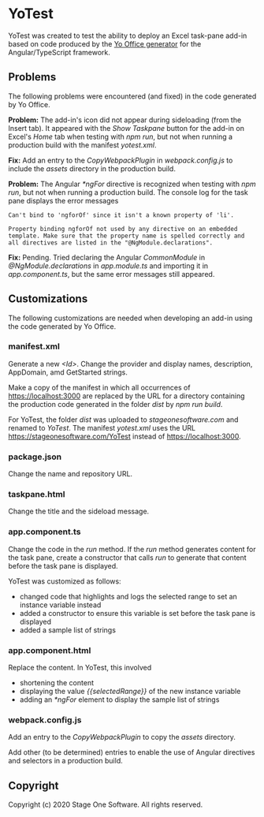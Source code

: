 # YoTest

YoTest was created to test the ability to deploy an Excel task-pane add-in based on code produced by the [Yo Office generator](https://github.com/OfficeDev/generator-office) for the Angular/TypeScript framework.

## Problems

The following problems were encountered (and fixed) in the code generated by Yo Office.

**Problem:** The add-in's icon did not appear during sideloading (from the Insert tab).  It appeared with the _Show Taskpane_ button for the add-in on Excel's _Home_ tab when testing with _npm run_, but not when running a production build with the manifest _yotest.xml_.

**Fix:** Add an entry to the _CopyWebpackPlugin_ in _webpack.config.js_ to include the _assets_ directory in the production build.

**Problem:** The Angular _*ngFor_ directive is recognized when testing with _npm run_, but not when running a production build.  The console log for the task pane displays the error messages

    Can't bind to 'ngforOf' since it isn't a known property of 'li'.

    Property binding ngforOf not used by any directive on an embedded template. Make sure that the property name is spelled correctly and all directives are listed in the "@NgModule.declarations".

**Fix:** Pending.  Tried declaring the Angular _CommonModule_  in _@NgModule.declarations_ in _app.module.ts_ and importing it in _app.component.ts_, but the same error messages still appeared.

## Customizations

The following customizations are needed when developing an add-in using the code generated by Yo Office.

### manifest.xml

Generate a new _&lt;Id&gt;_.  Change the provider and display names, description, AppDomain, amd GetStarted strings.

Make a copy of the manifest in which all occurrences of <https://localhost:3000> are replaced by the URL for a directory containing the production code generated in the folder _dist_ by _npm run build_.

For YoTest, the folder _dist_ was uploaded to _stageonesoftware.com_ and renamed to _YoTest_.  The manifest _yotest.xml_ uses the URL <https://stageonesoftware.com/YoTest> instead of <https://localhost:3000>.

### package.json

Change the name and repository URL.

### taskpane.html

Change the title and the sideload message.

### app.component.ts

Change the code in the _run_ method.  If the _run_ method generates content for the task pane, create a constructor that calls _run_ to generate that content before the task pane is displayed.

YoTest was customized as follows:

- changed code that highlights and logs the selected range to set an instance variable instead
- added a constructor to ensure this variable is set before the task pane is displayed
- added a sample list of strings

### app.component.html

Replace the content.  In YoTest, this involved

- shortening the content
- displaying the value _{{selectedRange}}_ of the new instance variable
- adding an _*ngFor_ element to display the sample list of strings

### webpack.config.js

Add an entry to the _CopyWebpackPlugin_ to copy the _assets_ directory.

Add other (to be determined) entries to enable the use of Angular directives and selectors in a production build.

## Copyright

Copyright (c) 2020 Stage One Software. All rights reserved.
